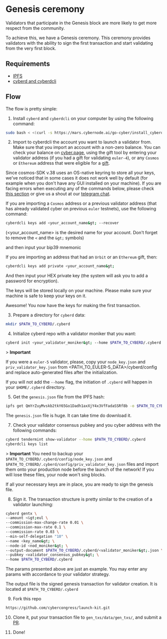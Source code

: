 # Genesis ceremony
 
 Validators that participate in the Genesis block are more likely to get more respect from the community.
 
To achieve this, we have a Genesis ceremony. This ceremony provides validators with the ability to sign the first transaction and start validating from the very first block. 
 
 ## Requirements
 
 - [IPFS](https://docs.ipfs.io/guides/guides/install/)
 - [cyberd and cyberdcli](https://github.com/cybercongress/go-cyber)
 
 ## Flow
 
 The flow is pretty simple:
 
 1. Install `cyberd` and `cyberdcli` on your computer by using the following command:
 
 ```bash
 sudo bash < <(curl -s https://mars.cybernode.ai/go-cyber/install_cyberdcli_v0.1.6.sh)
 ```
 
 2. Import to cyberdcli the account you want to launch a validator from. Make sure that you import an account with a non-zero balance. You can check your balance on [cyber.page](cyber.page), using the gift tool by entering your validator address (if you had a gift for validating `euler-4`), or any `Cosmos` or `Ethereum` address that were eligible for a [gift](https://github.com/cybercongress/congress/blob/master/ecosystem/Gift%20FAQ%20and%20general%20gift%20information.md).
 
 Since cosmos-SDK v.38 uses an OS-native keyring to store all your keys, we've noticed that in some cases it does not work well by default (for example when you don't have any GUI installed on your machine). If you are facing errors when executing any of the commands below, please check [this section](https://github.com/cybercongress/go-cyber/blob/0.1.6_run_out_of_docker/docs/run_validator.md#prepare-the-staking-address) or give us a shout at our [telegram chat](https://t.me/fuckgoogle).
 
 If you are importing a `Cosmos` address or a previous validator address (that has already validated cyber on previous `euler` testnets), use the following command:
 
 ```bash
 cyberdcli keys add <your_account_name&gt; --recover
 ```
 
 (<your_account_name&gt; is the desired name for your account. Don't forget to remove the `<` and the `&gt;` symbols)
 
 and then input your bip39 mnemonic
 
 If you are importing an address that had an `Urbit` or an `Ethereum` gift, then:
 
 ```bash
 cyberdcli keys add private <your_account_name&gt;
 ```
 
 And then input your HEX private key (the system will ask you to add a password for encryption).
 
 The keys will be stored locally on your machine. Please make sure your machine is safe to keep your keys on it.
 
 Awesome! You now have the keys for making the first transaction. 
 
 3. Prepare a directory for `cyberd` data:
 
 ```bash
 mkdir $PATH_TO_CYBERD/.cyberd
 ```
 
 4. Initialize cyberd repo with a validator moniker that you want:
 
 ```bash
 cyberd init <your_validator_moniker&gt; --home $PATH_TO_CYBERD/.cyberd
 ```
 
&gt; **Important**

If you were a `euler-5` validator, please, copy your `node_key.json` and `priv_validator_key.json` from <PATH_TO_EULER-5_DATA>/cyberd/config and replace auto-generated files after the initialization.

 If you will not add the `--home` flag, the initiation of `.cyberd` will happen in your `$HOME/.cyberd` directory. 
 
 5. Get the `genesis.json` file from the IPFS hash:
 
 ```bash
 ipfs get QmYrZuyMvskb2tkY65Go1Dadh1axXjY4x3VfFadaSSRf8b -o $PATH_TO_CYBERD/.cyberd/config/genesis.json
 ```
 
 The `genesis.json` file is huge. It can take time do download it.
 
 7. Check your validator consensus pubkey and you cyber address with the following commands:
 
 ```bash
 cyberd tendermint show-validator --home $PATH_TO_CYBERD/.cyberd
 cyberdcli keys list
 ```
 
 &gt; **Important**
 You need to backup your `$PATH_TO_CYBERD/.cyberd/config/node_key.json` and `$PATH_TO_CYBERD/.cyberd/config/priv_validator_key.json` files and import them onto your production node before the launch of the network! If you will lose these files, your node won't sing blocks. 
 
 If all your necessary keys are in place, you are ready to sign the genesis file.
 
 8. Sign it. The transaction structure is pretty similar to the creation of a validator launching:
 
 ```bash
 cyberd gentx \
 --amount <&gt;eul \
 --commission-max-change-rate 0.01 \
 --commission-max-rate 0.1 \
 --commission-rate 0.03 \
 --min-self-delegation "10" \
 --name <key_name&gt; \
 --node-id <nod_moniker&gt; \
 --output-document $PATH_TO_CYBERD/.cyberd/<validator_moniker&gt;.json \
 --pubkey <validator_consensus_pubkey&gt; \
 --home $PATH_TO_CYBERD/.cyberd
 ```
 
 The params presented above are just an example. You may enter any params with accordance to your validator strategy. 
 
 The output file is the signed genesis transaction for validator creation. It is located at `$PATH_TO_CYBERD/.cyberd`
 
 9. Fork this repo
 
 ```bash
 https://github.com/cybercongress/launch-kit.git
 ```
 
 10. Clone it, put your transaction file to `gen_txs/data/gen_txs/`, and submit a [PR](https://github.com/cybercongress/launch-kit/pulls). 
 
 11. Done! 
